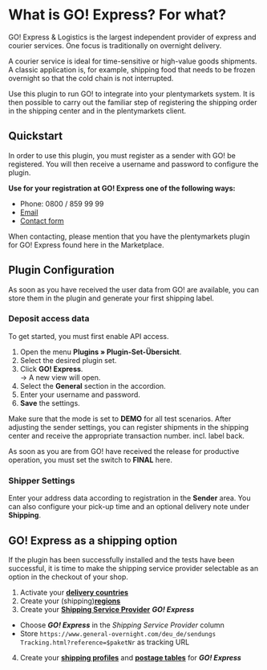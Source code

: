 # What is GO! Express? For what?

GO! Express & Logistics is the largest independent provider of express and courier services. One focus is traditionally on overnight delivery.

A courier service is ideal for time-sensitive or high-value goods shipments. A classic application is, for example, shipping food that needs to be frozen overnight so that the cold chain is not interrupted.

Use this plugin to run GO! to integrate into your plentymarkets system. It is then possible to carry out the familiar step of registering the shipping order in the shipping center and in the plentymarkets client.

## Quickstart

In order to use this plugin, you must register as a sender with GO! be registered. You will then receive a username and password to configure the plugin.

**Use for your registration at GO! Express one of the following ways:**

- Phone: 0800 / 859 99 99
- [Email](mailto:info@general-overnight.com)
- [Contact form](https://www.general-overnight.com/deu_de/online-services/kontakt.html)

When contacting, please mention that you have the plentymarkets plugin for GO! Express found here in the Marketplace.

## Plugin Configuration

As soon as you have received the user data from GO! are available, you can store them in the plugin and generate your first shipping label.

### Deposit access data

To get started, you must first enable API access.

1. Open the menu **Plugins » Plugin-Set-Übersicht**.
2. Select the desired plugin set.
3. Click **GO! Express**.<br />→ A new view will open.
4. Select the **General** section in the accordion.
5. Enter your username and password.
6. **Save** the settings.

Make sure that the mode is set to **DEMO** for all test scenarios. After adjusting the sender settings, you can register shipments in the shipping center and receive the appropriate transaction number. incl. label back.

As soon as you are from GO! have received the release for productive operation, you must set the switch to **FINAL** here.

### Shipper Settings

Enter your address data according to registration in the **Sender** area. You can also configure your pick-up time and an optional delivery note under **Shipping**.

## GO! Express as a shipping option

If the plugin has been successfully installed and the tests have been successful, it is time to make the shipping service provider selectable as an option in the checkout of your shop.

1. Activate your **[delivery countries](https://knowledge.plentymarkets.com/fulfillment/versand-preparen#100)**
2. Create your (shipping)**[regions](https://knowledge.plentymarkets.com/fulfillment/versand-prepare#400)**
3. Create your **[Shipping Service Provider](https://knowledge.plentymarkets.com/fulfillment/versand-prebereiten#800)** _**GO! Express**_
  * Choose _**GO! Express**_ in the _Shipping Service Provider_ column
  * Store `https://www.general-overnight.com/deu_de/sendungs ​​Tracking.html?reference=$paketNr` as tracking URL
4. Create your **[shipping profiles](https://knowledge.plentymarkets.com/fulfillment/prepare-shipping#1000)** and **[postage tables](https://knowledge.plentymarkets.com/fulfillment/prepare-shipping#1500)** for _**GO! Express**_
